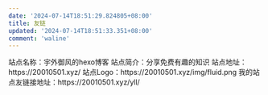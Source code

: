 ```yaml
---
date: '2024-07-14T18:51:29.824805+08:00'
title: 友链
updated: '2024-07-14T18:51:33.351+08:00'
comment: 'waline'
---
```

<head>
  <!-- ... -->
  <script src="//cdn.jsdelivr.net/gh/Uyoahz26/qexo-link@main/main.min.js"></script>
  <!-- ... -->
</head>
<body>
  <!-- ... -->
  <div id="qexo-friends"></div>
  <script>
    loadQexoFriends({
        id: "qexo-friends",
        url: "https://hexoadmin.20010501.xyz/",
    })
  </script>
</body>
站点名称：宇外御风的hexo博客
站点简介：分享免费有趣的知识
站点地址：https://20010501.xyz/
站点Logo：https://20010501.xyz/img/fluid.png
我的站点友链接地址：https://20010501.xyz/yll/

<div id="friends-api"></div>
<script src="https://unpkg.com/qexo-friends/friends-api.js"></script>
<script>qexo_friend_api("friends-api","https://hexoadmin.20010501.xyz","");</script>
